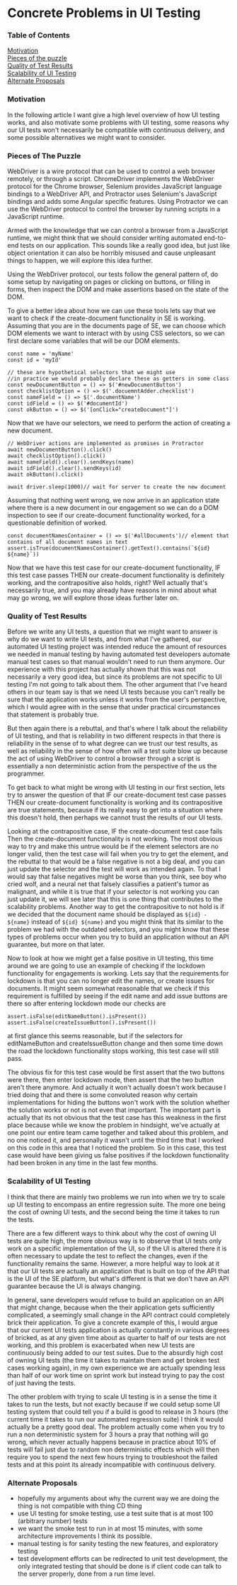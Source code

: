 # Concrete Problems in UI Testing

### Table of Contents
[Motivation](#motivation)\
[Pieces of the puzzle](#pieces-of-the-puzzle)\
[Quality of Test Results](#quality-of-test-results)\
[Scalability of UI Testing](#scalability)\
[Alternate Proposals](#alternate-proposals)

### Motivation
In the following article I want give a high level overview of how UI testing works, and also motivate some problems with UI testing, some reasons why our UI tests won't necessarily be compatible with continuous delivery, and some possible alternatives we might want to consider.

### Pieces of The Puzzle
WebDriver is a wire protocol that can be used to control a web browser remotely, or through a script. ChromeDriver implements the WebDriver protocol for the Chrome browser, Selenium provides JavaScript language bindings to a WebDriver API, and Protractor uses Selenium's JavaScript bindings and adds some Angular specific features. Using Protractor we can use the WebDriver protocol to control the browser by running scripts in a JavaScript runtime.

Armed with the knowledge that we can control a browser from a JavaScript runtime, we might think that we should consider writing automated end-to-end tests on our application. This sounds like a really good idea, but just like object orientation it can also be horribly misused and cause unpleasant things to happen, we will explore this idea further.

Using the WebDriver protocol, our tests follow the general pattern of, do some setup by navigating on pages or clicking on buttons, or filling in forms, then inspect the DOM and make assertions based on the state of the DOM.

To give a better idea about how we can use these tools lets say that we want to check if the create-document functionality in SE is working. Assuming that you are in the documents page of SE, we can choose which DOM elements we want to interact with by using CSS selectors, so we can first declare some variables that will be our DOM elements.

```
const name = 'myName'
const id = 'myId'

// these are hypothetical selectors that we might use
//in practice we would probably declare these as getters in some class
const newDocumentButton = () => $('#newDocumentButton')
const checklistOption = () => $('.docuemntAdder.checklist')
const nameField = () => $('.documentName')
const idField = () => $('#documentId')
const okButton = () => $('[onClick="createDocument"]')
```

Now that we have our selectors, we need to perform the action of creating a new document.

```
// WebDriver actions are implemented as promises in Protractor
await newDocumentButton().click()
await checklistOption().click()
await nameField().clear().sendKeys(name)
await idField().clear().sendKeys(id)
await okButton().click()

await driver.sleep(1000)// wait for server to create the new document
```

Assuming that nothing went wrong, we now arrive in an application state where there is a new document in our engagement so we can do a DOM inspection to see if our create-document functionality worked, for a questionable definition of worked.

```
const documentNamesContainer = () => $('#allDocuments')// element that contains of all document names in text
assert.isTrue(documentNamesContainer().getText().contains(`${id} ${name}`))
```

Now that we have this test case for our create-document functionality, IF this test case passes THEN our create-document functionality is definitely working, and the contrapositive also holds, right? Well actually that's necessarily true, and you may already have reasons in mind about what may go wrong, we will explore those ideas further later on.

### Quality of Test Results
Before we write any UI tests, a question that we might want to answer is why do we want to write UI tests, and from what I've gathered, our automated UI testing project was intended reduce the amount of resources we needed in manual testing by having automated test developers automate manual test cases so that manual wouldn't need to run them anymore. Our experience with this project has actually shown that this was not necessarily a very good idea, but since its problems are not specific to UI testing I'm not going to talk about them. The other argument that I've heard others in our team say is that we need UI tests because you can't really be sure that the application works unless it works from the user's perspective, which I would agree with in the sense that under practical circumstances that statement is probably true.

But then again there is a rebuttal, and that's where I talk about the reliability of UI testing, and that is reliability in two different respects in that there is reliability in the sense of to what degree can we trust our test results, as well as reliability in the sense of how often will a test suite blow up because the act of using WebDriver to control a browser through a script is essentially a non deterministic action from the perspective of the us the programmer.

To get back to what might be wrong with UI testing in our first section, lets try to answer the question of that IF our create-document test case passes THEN our create-document functionality is working and its contrapositive are true statements, because if its really easy to get into a situation where this doesn't hold, then perhaps we cannot trust the results of our UI tests.

Looking at the contrapositive case, IF the create-document test case fails Then the create-document functionality is not working. The most obvious way to try and make this untrue would be if the element selectors are no longer valid, then the test case will fail when you try to get the element, and the rebuttal to that would be a false negative is not a big deal, and you can just update the selector and the test will work as intended again. To that I would say that false negatives might be worse than you think, see boy who cried wolf, and a neural net that falsely classifies a patient's tumor as malignant, and while it is true that if your selector is not working you can just update it, we will see later that this is one thing that contributes to the scalability problems. Another way to get the contrapositive to not hold is if we decided that the document name should be displayed as ```${id} - ${name}``` instead of ```${id} ${name}``` and you might think that its similar to the problem we had with the outdated selectors, and you might know that these types of problems occur when you try to build an application without an API guarantee, but more on that later.

Now to look at how we might get a false positive in UI testing, this time around we are going to use an example of checking if the lockdown functionality for engagements is working. Lets say that the requirements for lockdown is that you can no longer edit the names, or create issues for documents. It might seem somewhat reasonable that we check if this requirement is fulfilled by seeing if the edit name and add issue buttons are there so after entering lockdown mode our checks are

```
assert.isFalse(editNameButton().isPresent())
assert.isFalse(createIssueButton().isPresent())
```

at first glance this seems reasonable, but if the selectors for editNameButton and createIssueButton change and then some time down the road the lockdown functionality stops working, this test case will still pass.

The obvious fix for this test case would be first assert that the two buttons were there, then enter lockdown mode, then assert that the two button aren't there anymore. And actually it won't actually doesn't work because I tried doing that and there is some convoluted reason why certain implementations for hiding the buttons won't work with the solution whether the solution works or not is not even that important. The important part is actually that its not obvious that the test case has this weakness in the first place because while we know the problem in hindsight, we've actually at one point our entire team came together and talked about this problem, and no one noticed it, and personally it wasn't until the third time that I worked on this code in this area that I noticed the problem. So in this case, this test case would have been giving us false positives if the lockdown functionality had been broken in any time in the last few months.

### Scalability of UI Testing
I think that there are mainly two problems we run into when we try to scale up UI testing to encompass an entire regression suite. The more one being the cost of owning UI tests, and the second being the time it takes to run the tests.

There are a few different ways to think about why the cost of owning UI tests are quite high, the more obvious way is to observe that UI tests only work on a specific implementation of the UI, so if the UI is altered there it is often necessary to update the test to reflect the changes, even if the functionality remains the same. However, a more helpful way to look at it that our UI tests are actually an application that is built on top of the API that is the UI of the SE platform, but what's different is that we don't have an API guarantee because the UI is always changing.

In general, sane developers would refuse to build an application on an API that might change, because when the their application gets sufficiently complicated, a seemingly small change in the API contract could completely brick their application. To give a concrete example of this, I would argue that our current UI tests application is actually constantly in various degrees of bricked, as at any given time about as quarter to half of our tests are not working, and this problem is exacerbated when new UI tests are continuously being added to our test suites. Due to the absurdly high cost of owning UI tests (the time it takes to maintain them and get broken test cases working again), in my own experience we are actually spending less than half of our work time on sprint work but instead trying to pay the cost of just having the tests.

The other problem with trying to scale UI testing is in a sense the time it takes to run the tests, but not exactly because if we could setup some UI testing system that could tell you if a build is good to release in 3 hours (the current time it takes to run our automated regression suite) I think it would actually be a pretty good deal. The problem actually come when you try to run a non deterministic system for 3 hours a pray that nothing will go wrong, which never actually happens because in practice about 10% of tests will fail just due to random non deterministic effects which will then require you to spend the next few hours trying to troubleshoot the failed tests and at this point its already incompatible with continuous delivery.

### Alternate Proposals
- hopefully my arguments about why the current way we are doing the thing is not compatible with thing CD thing
- use UI testing for smoke testing, use a test suite that is at most 100 (arbitrary number) tests
- we want the smoke test to run in at most 15 minutes, with some architecture improvements I think its possible.
- manual testing is for sanity testing the new features, and exploratory testing
- test development efforts can be redirected to unit test development, the only integrated testing that should be done is if client code can talk to the server properly, done from a run time level.
